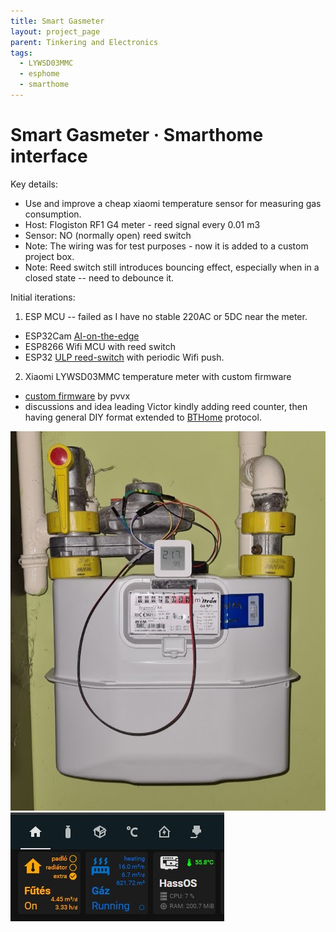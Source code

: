 ```yaml
---
title: Smart Gasmeter
layout: project_page
parent: Tinkering and Electronics
tags:
  - LYWSD03MMC
  - esphome
  - smarthome
---
```


# Smart Gasmeter · Smarthome interface

Key details:

* Use and improve a cheap xiaomi temperature sensor for measuring gas consumption.
* Host: Flogiston RF1 G4 meter - reed signal every 0.01 m3
* Sensor: NO (normally open) reed switch
* Note: The wiring was for test purposes - now it is added to a custom project box.
* Note: Reed switch still introduces bouncing effect, especially when in a closed state -- need to debounce it.

Initial iterations:

1. ESP MCU -- failed as I have no stable 220AC or 5DC near the meter.
  * ESP32Cam [AI-on-the-edge](https://www.youtube.com/watch?v=iUgxwbfkIqU)
  * ESP8266 Wifi MCU with reed switch
  * ESP32 [ULP reed-switch](https://lastminuteengineers.com/esp32-sleep-modes-power-consumption/) with periodic Wifi push.
2. Xiaomi LYWSD03MMC temperature meter with custom firmware
  * [custom firmware](https://github.com/pvvx/ATC_MiThermometer) by pvvx
  * discussions and idea leading Victor kindly adding reed counter, then having general DIY format extended to [BTHome](https://attilafarago.hu/bthome.io) protocol.

![gasmeter](assets/gasmeter1.jpg)
![gasmeter](assets/gasmeter2.jpg)


